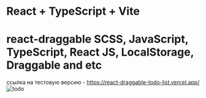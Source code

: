# React + TypeScript + Vite
# react-draggable SCSS, JavaScript, TypeScript, React JS, LocalStorage, Draggable and etc

ссылка на тестовую версию - https://react-draggable-todo-list.vercel.app/ 
![todo](https://github.com/quakelele/react-draggable-todo-list/assets/154896596/7b6d867a-a848-4606-a69f-459ff120d119)
